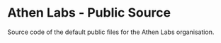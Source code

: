 # Athen Labs - Public Source

Source code of the default public files for the Athen Labs organisation.
